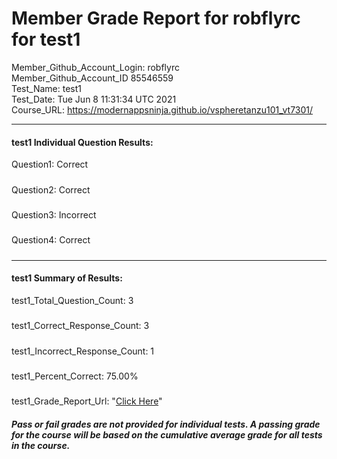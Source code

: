 # Member Grade Report for robflyrc for test1  
   
Member_Github_Account_Login: robflyrc  
Member_Github_Account_ID 85546559  
Test_Name: test1  
Test_Date: Tue Jun  8 11:31:34 UTC 2021  
Course_URL: https://modernappsninja.github.io/vspheretanzu101_vt7301/  
   
---  
#### test1 Individual Question Results:  
Question1: Correct  
#####  
Question2: Correct  
#####  
Question3: Incorrect  
#####  
Question4: Correct  
#####  
---  
#### test1 Summary of Results:  
test1_Total_Question_Count: 3  
#####  
test1_Correct_Response_Count: 3  
#####  
test1_Incorrect_Response_Count: 1  
#####  
test1_Percent_Correct: 75.00%  
#####  
test1_Grade_Report_Url: "[Click Here](https://github.com/modernappsninjas/robflyrc/blob/main/static/userdata/courses/vspheretanzu101_vt7301/grade_report.pr986.test1.md)"
##### Pass or fail grades are not provided for individual tests. A passing grade for the course will be based on the cumulative average grade for all tests in the course.  

